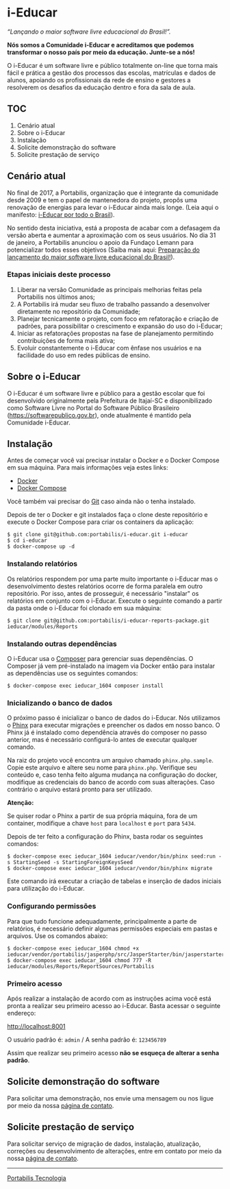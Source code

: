 # i-Educar

_“Lançando o maior software livre educacional do Brasil!”._

**Nós somos a Comunidade i-Educar e acreditamos que podemos transformar o nosso
país por meio da educação. Junte-se a nós!**

O i-Educar é um software livre e público totalmente on-line que torna mais fácil
e prática a gestão dos processos das escolas, matrículas e dados de alunos,
apoiando os profissionais da rede de ensino e gestores a resolverem os desafios
da educação dentro e fora da sala de aula.

## TOC

1. Cenário atual
2. Sobre o i-Educar
3. Instalação
4. Solicite demonstração do software
5. Solicite prestação de serviço

## Cenário atual

No final de 2017, a Portabilis, organização que é integrante da comunidade desde
2009 e tem o papel de mantenedora do projeto, propôs uma renovação de energias
para levar o i-Educar ainda mais longe. (Leia aqui o manifesto:
[i-Educar por todo o Brasil](https://softwarepublico.gov.br/social/i-educar/blog/em-2018-queremos-o-i-educar-por-todo-o-brasil)).

No sentido desta iniciativa, está a proposta de acabar com a defasagem da versão
aberta e aumentar a aproximação com os seus usuários. No dia 31 de janeiro, a
Portabilis anunciou o apoio da Fundaço Lemann para potencializar todos esses
objetivos (Saiba mais aqui:
[Preparação do lançamento do maior software livre educacional do Brasil!](https://medium.com/portabilis/prepara%C3%A7%C3%A3o-do-lan%C3%A7amento-do-maior-software-educacional-open-source-do-brasil-305e57143372)).

### Etapas iniciais deste processo

1. Liberar na versão Comunidade as principais melhorias feitas pela Portabilis
   nos últimos anos;
2. A Portabilis irá mudar seu fluxo de trabalho passando a desenvolver
   diretamente no repositório da Comunidade;
3. Planejar tecnicamente o projeto, com foco em refatoração e criação de
   padrões, para possibilitar o crescimento e expansão do uso do i-Educar;
4. Iniciar as refatorações propostas na fase de planejamento permitindo
   contribuições de forma mais ativa;
5. Evoluir constantemente o i-Educar com ênfase nos usuários e na facilidade do
   uso em redes públicas de ensino.

## Sobre o i-Educar

O i-Educar é um software livre e público para a gestão escolar que foi
desenvolvido originalmente pela Prefeitura de Itajaí-SC e disponibilizado como
Software Livre no Portal do Software Público Brasileiro
(https://softwarepublico.gov.br), onde atualmente é mantido pela Comunidade
i-Educar.

## Instalação

Antes de começar você vai precisar instalar o Docker e o Docker Compose em sua
máquina. Para mais informações veja estes links:

- [Docker](https://docs.docker.com/install/)
- [Docker Compose](https://docs.docker.com/compose/install/)

Você também vai precisar do [Git](https://git-scm.com/downloads) caso ainda não
o tenha instalado.

Depois de ter o Docker e git instalados faça o clone deste repositório e execute
o Docker Compose para criar os containers da aplicação:

```terminal
$ git clone git@github.com:portabilis/i-educar.git i-educar
$ cd i-educar
$ docker-compose up -d
```

### Instalando relatórios

Os relatórios respondem por uma parte muito importante o i-Educar mas o
desenvolvimento destes relatórios ocorre de forma paralela em outro repositório.
Por isso, antes de prosseguir, é necessário "instalar" os relatórios em conjunto
com o i-Educar. Execute o seguinte comando a partir da pasta onde o i-Educar foi
clonado em sua máquina:

```terminal
$ git clone git@github.com:portabilis/i-educar-reports-package.git ieducar/modules/Reports
```

### Instalando outras dependências

O i-Educar usa o [Composer](https://getcomposer.org/) para gerenciar suas
dependências. O Composer já vem pré-instalado na imagem via Docker então para
instalar as dependências use os seguintes comandos:

```terminal
$ docker-compose exec ieducar_1604 composer install
```

### Inicializando o banco de dados

O próximo passo é inicializar o banco de dados do i-Educar. Nós utilizamos o
[Phinx](https://phinx.org/) para executar migrações e preencher os dados em
nosso banco. O Phinx já é instalado como dependência através do composer no
passo anterior, mas é necessário configurá-lo antes de executar qualquer
comando.

Na raiz do projeto você encontra um arquivo chamado `phinx.php.sample`. Copie
este arquivo e altere seu nome para `phinx.php`. Verifique seu conteúdo e,
caso tenha feito alguma mudança na configuração do docker, modifique as
credenciais do banco de acordo com suas alterações. Caso contrário o arquivo
estará pronto para ser utilizado.

**Atenção:**

Se quiser rodar o Phinx a partir de sua própria máquina, fora de um container,
modifique a chave `host` para `localhost` e `port` para `5434`.

Depois de ter feito a configuração do Phinx, basta rodar os seguintes comandos:

```terminal
$ docker-compose exec ieducar_1604 ieducar/vendor/bin/phinx seed:run -s StartingSeed -s StartingForeignKeysSeed
$ docker-compose exec ieducar_1604 ieducar/vendor/bin/phinx migrate
```

Este comando irá executar a criação de tabelas e inserção de dados iniciais
para utilização do i-Educar.

### Configurando permissões

Para que tudo funcione adequadamente, principalmente a parte de relatórios, é
necessário definir algumas permissões especiais em pastas e arquivos. Use os
comandos abaixo:

```terminal
$ docker-compose exec ieducar_1604 chmod +x ieducar/vendor/portabilis/jasperphp/src/JasperStarter/bin/jasperstarter
$ docker-compose exec ieducar_1604 chmod 777 -R ieducar/modules/Reports/ReportSources/Portabilis
```

### Primeiro acesso

Após realizar a instalação de acordo com as instruções acima você está pronta a
realizar seu primeiro acesso ao i-Educar. Basta acessar o seguinte endereço:

[http://localhost:8001](http://localhost:8001)

O usuário padrão é: `admin` / A senha padrão é: `123456789`

Assim que realizar seu primeiro acesso **não se esqueça de alterar a senha padrão**.

## Solicite demonstração do software

Para solicitar uma demonstração, nos envie uma mensagem ou nos ligue por meio da
nossa [página de contato](http://goo.gl/O0JBs).

## Solicite prestação de serviço

Para solicitar serviço de migração de dados, instalação, atualização, correções
ou desenvolvimento de alterações, entre em contato por meio da nossa
[página de contato](http://goo.gl/O0JBs).

---

[Portabilis Tecnologia](http://www.portabilis.com.br/)
